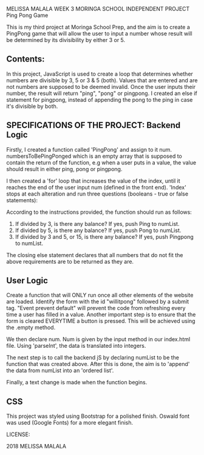 MELISSA MALALA WEEK 3 MORINGA SCHOOL INDEPENDENT PROJECT
Ping Pong Game

This is my third project at Moringa School Prep, and the aim is to create a PingPong game that will allow the user to input a number whose result will be determined by its divisibility by either 3 or 5.

Contents:
--------------

In this project, JavaScript is used to create a loop that determines whether numbers are divisible by 3, 5 or 3 & 5 (both). Values that are entered and are not numbers are supposed to be deemed invalid. Once the user inputs their number, the result will return "ping", "pong" or pingpong.
I created an else if statement for pingpong, instead of appending the pong to the ping in case it's divisible by both.

SPECIFICATIONS OF THE PROJECT:
Backend Logic
-----------------
Firstly, I created a function called 'PingPong' and assign to it num. numbersToBePingPonged which is an empty array that is supposed to contain the return of the function, e.g when a user puts in a value, the value should result in either ping, pong or pingpong.

I then created a 'for' loop that increases the value of the index, until it reaches the end of the user input num (defined in the front end). 'Index' stops at each alteration and run three questions (booleans - true or false statements):

According to the instructions provided, the function should run as follows:

1. If divided by 3, is there any balance? If yes, push Ping to numList.
2. If divided by 5, is there any balance? If yes, push Pong to numList.
3. If divided by 3 and 5, or 15, is there any balance? If yes, push Pingpong to numList.

The closing else statement declares that all numbers that do not fit the above requirements are to be returned as they are.


User Logic
----------------

Create a function that will ONLY run once all other elements of the website are loaded. Identify the form with the id "willitpong" followed by a submit tag. "Event prevent default" will prevent the code from refreshing every time a user has filled in a value. Another important step is to ensure that the form is cleared EVERYTIME a button is pressed. This will be achieved using the .empty method.

We then declare num. Num is given by the input method in our index.html file. Using 'parseInt', the data is translated into integers.

The next step is to call the backend jS by declaring numList to be the function that was created above. After this is done, the aim is to 'append' the data from numList into an 'ordered list'.

Finally, a text change is made when the function begins.

CSS
------------
This project was styled using Bootstrap for a polished finish. Oswald font was used (Google Fonts) for a more elegant finish.

LICENSE:

2018 MELISSA MALALA
